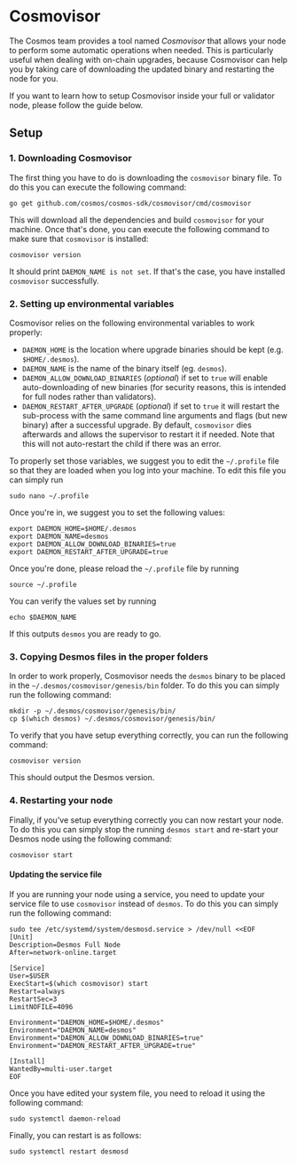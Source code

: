 # Cosmovisor 
The Cosmos team provides a tool named _Cosmovisor_ that allows your node to perform some automatic operations when needed. This is particularly useful when dealing with on-chain upgrades, because Cosmovisor can help you by taking care of downloading the updated binary and restarting the node for you.  

If you want to learn how to setup Cosmovisor inside your full or validator node, please follow the guide below. 

## Setup
### 1. Downloading Cosmovisor
The first thing you have to do is downloading the `cosmovisor` binary file. To do this you can execute the following command: 

```shell
go get github.com/cosmos/cosmos-sdk/cosmovisor/cmd/cosmovisor
```

This will download all the dependencies and build `cosmovisor` for your machine. Once that's done, you can execute the following command to make sure that `cosmovisor` is installed: 

```shell
cosmovisor version
```

It should print `DAEMON_NAME is not set`. If that's the case, you have installed `cosmovisor` successfully.

### 2. Setting up environmental variables
Cosmovisor relies on the following environmental variables to work properly:

* `DAEMON_HOME` is the location where upgrade binaries should be kept (e.g. `$HOME/.desmos`).
* `DAEMON_NAME` is the name of the binary itself (eg. `desmos`).
* `DAEMON_ALLOW_DOWNLOAD_BINARIES` (*optional*) if set to `true` will enable auto-downloading of new binaries
  (for security reasons, this is intended for full nodes rather than validators).
* `DAEMON_RESTART_AFTER_UPGRADE` (*optional*) if set to `true` it will restart the sub-process with the same
  command line arguments and flags (but new binary) after a successful upgrade. By default, `cosmovisor` dies
  afterwards and allows the supervisor to restart it if needed. Note that this will not auto-restart the child
  if there was an error.
  
To properly set those variables, we suggest you to edit the `~/.profile` file so that they are loaded when you log into your machine. To edit this file you can simply run 

```shell
sudo nano ~/.profile
```

Once you're in, we suggest you to set the following values: 

```
export DAEMON_HOME=$HOME/.desmos
export DAEMON_NAME=desmos
export DAEMON_ALLOW_DOWNLOAD_BINARIES=true
export DAEMON_RESTART_AFTER_UPGRADE=true
```

Once you're done, please reload the `~/.profile` file by running 

```shell
source ~/.profile
```

You can verify the values set by running 

```
echo $DAEMON_NAME
```

If this outputs `desmos` you are ready to go.

### 3. Copying Desmos files in the proper folders
In order to work properly, Cosmovisor needs the `desmos` binary to be placed in the `~/.desmos/cosmovisor/genesis/bin` folder. To do this you can simply run the following command: 

```shell
mkdir -p ~/.desmos/cosmovisor/genesis/bin/
cp $(which desmos) ~/.desmos/cosmovisor/genesis/bin/
```

To verify that you have setup everything correctly, you can run the following command: 

```shell
cosmovisor version
```

This should output the Desmos version.

### 4. Restarting your node
Finally, if you've setup everything correctly you can now restart your node. To do this you can simply stop the running `desmos start` and re-start your Desmos node using the following command: 

```
cosmovisor start
```

#### Updating the service file
If you are running your node using a service, you need to update your service file to use `cosmovisor` instead of `desmos`. To do this you can simply run the following command:

```shel
sudo tee /etc/systemd/system/desmosd.service > /dev/null <<EOF  
[Unit]
Description=Desmos Full Node
After=network-online.target

[Service]
User=$USER
ExecStart=$(which cosmovisor) start
Restart=always
RestartSec=3
LimitNOFILE=4096

Environment="DAEMON_HOME=$HOME/.desmos"
Environment="DAEMON_NAME=desmos"
Environment="DAEMON_ALLOW_DOWNLOAD_BINARIES=true"
Environment="DAEMON_RESTART_AFTER_UPGRADE=true"

[Install]
WantedBy=multi-user.target
EOF
```

Once you have edited your system file, you need to reload it using the following command:

```shell
sudo systemctl daemon-reload
```

Finally, you can restart is as follows: 

```shell
sudo systemctl restart desmosd
```
